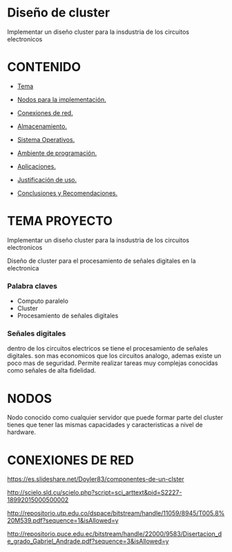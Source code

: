 # Diseño de cluster

Implementar un diseño cluster para la insdustria de los circuitos electronicos

# CONTENIDO

* [Tema](#id1)

* [Nodos para la implementación.](#id2)

* [Conexiones de red.](#id3)

* [Almacenamiento.](#id4)

* [Sistema Operativos.](#id5)

* [Ambiente de programación.](#id6)

* [Aplicaciones.](#id7)

* [Justificación de uso.](#id8)
  
* [Conclusiones y Recomendaciones.](#id9)

<a name="id1"></a>

# TEMA PROYECTO

Implementar un diseño cluster para la insdustria de los circuitos electronicos

Diseño de cluster para el procesamiento de señales digitales en la electronica

### Palabra claves 
* Computo paralelo
* Cluster
* Procesamiento de señales digitales

### Señales digitales
dentro de los circuitos electricos se tiene el procesamiento de señales digitales.
son mas economicos que los circuitos analogo, ademas existe un poco mas de seguridad.
Permite realizar tareas muy complejas conocidas como señales de alta fidelidad.


<a name="id2"></a>
# NODOS

Nodo conocido como cualquier servidor que puede formar parte del cluster tienes que tener las mismas capacidades y caracteristicas a nivel de hardware.

<a name="id3"></a>
# CONEXIONES DE RED



https://es.slideshare.net/Doyler83/componentes-de-un-clster

http://scielo.sld.cu/scielo.php?script=sci_arttext&pid=S2227-18992015000500002

http://repositorio.utp.edu.co/dspace/bitstream/handle/11059/8945/T005.8%20M539.pdf?sequence=1&isAllowed=y

http://repositorio.puce.edu.ec/bitstream/handle/22000/9583/Disertacion_de_grado_Gabriel_Andrade.pdf?sequence=3&isAllowed=y
